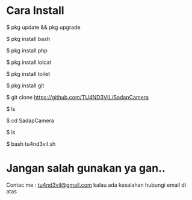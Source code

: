 # Cara Install
$ pkg update && pkg upgrade

$ pkg install bash

$ pkg install php

$ pkg install lolcat

$ pkg install toilet

$ pkg install git

$ git clone https://github.com/TU4ND3VIL/SadapCamera

$ ls

$ cd SadapCamera

$ ls

$ bash tu4nd3vil.sh

# Jangan salah gunakan ya gan..

Contac me : tu4nd3vil@gmail.com
kalau ada kesalahan hubungi email di atas

